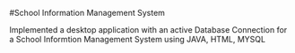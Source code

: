 #School Information Management System

Implemented a desktop application with an active Database 
Connection for a School Informtion Management System using 
JAVA, HTML, MYSQL
